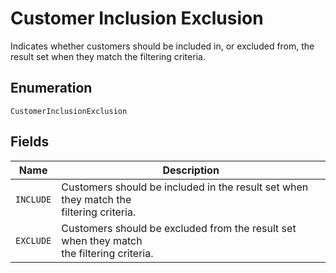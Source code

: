 
# Customer Inclusion Exclusion

Indicates whether customers should be included in, or excluded from,
the result set when they match the filtering criteria.

## Enumeration

`CustomerInclusionExclusion`

## Fields

| Name | Description |
|  --- | --- |
| `INCLUDE` | Customers should be included in the result set when they match the<br/>filtering criteria. |
| `EXCLUDE` | Customers should be excluded from the result set when they match<br/>the filtering criteria. |

